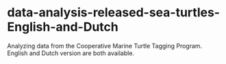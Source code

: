 # data-analysis-released-sea-turtles-English-and-Dutch
Analyzing data from the Cooperative Marine Turtle Tagging Program.
English and Dutch version are both available.
